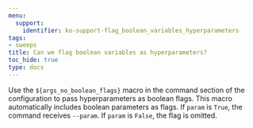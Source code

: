 ```yaml
---
menu:
  support:
    identifier: ko-support-flag_boolean_variables_hyperparameters
tags:
- sweeps
title: Can we flag boolean variables as hyperparameters?
toc_hide: true
type: docs
---
```


Use the `${args_no_boolean_flags}` macro in the command section of the configuration to pass hyperparameters as boolean flags. This macro automatically includes boolean parameters as flags. If `param` is `True`, the command receives `--param`. If `param` is `False`, the flag is omitted.